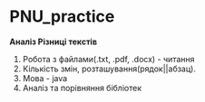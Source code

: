 # PNU_practice
**Аналіз Різниці текстів**
1. Робота з файлами(.txt, .pdf, .docx) - читання
2. Кількість змін, розташування(рядок||абзац).
3. Мова - java
4. Аналіз та порівняння бібліотек 
